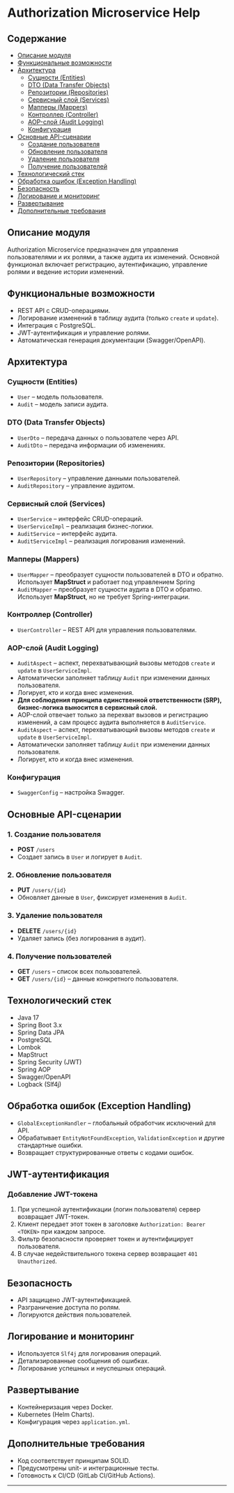 # Authorization Microservice Help

## Содержание

- [Описание модуля](#описание-модуля)
- [Функциональные возможности](#функциональные-возможности)
- [Архитектура](#архитектура)
    - [Сущности (Entities)](#сущности-entities)
    - [DTO (Data Transfer Objects)](#dto-data-transfer-objects)
    - [Репозитории (Repositories)](#репозитории-repositories)
    - [Сервисный слой (Services)](#сервисный-слой-services)
    - [Мапперы (Mappers)](#мапперы-mappers)
    - [Контроллер (Controller)](#контроллер-controller)
    - [AOP-слой (Audit Logging)](#aop-слой-audit-logging)
    - [Конфигурация](#конфигурация)
- [Основные API-сценарии](#основные-api-сценарии)
    - [Создание пользователя](#1-создание-пользователя)
    - [Обновление пользователя](#2-обновление-пользователя)
    - [Удаление пользователя](#3-удаление-пользователя)
    - [Получение пользователей](#4-получение-пользователей)
- [Технологический стек](#технологический-стек)
- [Обработка ошибок (Exception Handling)](#обработка-ошибок-exception-handling)
- [Безопасность](#безопасность)
- [Логирование и мониторинг](#логирование-и-мониторинг)
- [Развертывание](#развертывание)
- [Дополнительные требования](#дополнительные-требования)

## Описание модуля

Authorization Microservice предназначен для управления пользователями и их ролями, а также аудита их изменений. Основной функционал включает регистрацию, аутентификацию, управление ролями и ведение истории изменений.

## Функциональные возможности

- REST API с CRUD-операциями.
- Логирование изменений в таблицу аудита (только `create` и `update`).
- Интеграция с PostgreSQL.
- JWT-аутентификация и управление ролями.
- Автоматическая генерация документации (Swagger/OpenAPI).

## Архитектура

### Сущности (Entities)

- `User` – модель пользователя.
- `Audit` – модель записи аудита.

### DTO (Data Transfer Objects)

- `UserDto` – передача данных о пользователе через API.
- `AuditDto` – передача информации об изменениях.

### Репозитории (Repositories)

- `UserRepository` – управление данными пользователей.
- `AuditRepository` – управление аудитом.

### Сервисный слой (Services)

- `UserService` – интерфейс CRUD-операций.
- `UserServiceImpl` – реализация бизнес-логики.
- `AuditService` – интерфейс аудита.
- `AuditServiceImpl` – реализация логирования изменений.

### Мапперы (Mappers)

- `UserMapper` – преобразует сущности пользователей в DTO и обратно. Использует **MapStruct** и работает под управлением Spring&#x20;
- `AuditMapper` – преобразует сущности аудита в DTO и обратно. Использует **MapStruct**, но не требует Spring-интеграции.

### Контроллер (Controller)

- `UserController` – REST API для управления пользователями.

### AOP-слой (Audit Logging)

- `AuditAspect` – аспект, перехватывающий вызовы методов `create` и `update` в `UserServiceImpl`.
- Автоматически заполняет таблицу `Audit` при изменении данных пользователя.
- Логирует, кто и когда внес изменения.
- **Для соблюдения принципа единственной ответственности (SRP), бизнес-логика выносится в сервисный слой.**
- AOP-слой отвечает только за перехват вызовов и регистрацию изменений, а сам процесс аудита выполняется в `AuditService`.
- `AuditAspect` – аспект, перехватывающий вызовы методов `create` и `update` в `UserServiceImpl`.
- Автоматически заполняет таблицу `Audit` при изменении данных пользователя.
- Логирует, кто и когда внес изменения.

### Конфигурация

- `SwaggerConfig` – настройка Swagger.

## Основные API-сценарии

### 1. Создание пользователя

- **POST** `/users`
- Создает запись в `User` и логирует в `Audit`.

### 2. Обновление пользователя

- **PUT** `/users/{id}`
- Обновляет данные в `User`, фиксирует изменения в `Audit`.

### 3. Удаление пользователя

- **DELETE** `/users/{id}`
- Удаляет запись (без логирования в аудит).

### 4. Получение пользователей

- **GET** `/users` – список всех пользователей.
- **GET** `/users/{id}` – данные конкретного пользователя.

## Технологический стек

- Java 17
- Spring Boot 3.x
- Spring Data JPA
- PostgreSQL
- Lombok
- MapStruct
- Spring Security (JWT)
- Spring AOP
- Swagger/OpenAPI
- Logback (Slf4j)

## Обработка ошибок (Exception Handling)

- `GlobalExceptionHandler` – глобальный обработчик исключений для API.
- Обрабатывает `EntityNotFoundException`, `ValidationException` и другие стандартные ошибки.
- Возвращает структурированные ответы с кодами ошибок.

## JWT-аутентификация

### Добавление JWT-токена

1. При успешной аутентификации (логин пользователя) сервер возвращает JWT-токен.
2. Клиент передает этот токен в заголовке `Authorization: Bearer <TOKEN>` при каждом запросе.
3. Фильтр безопасности проверяет токен и аутентифицирует пользователя.
4. В случае недействительного токена сервер возвращает `401 Unauthorized`.

## Безопасность

- API защищено JWT-аутентификацией.
- Разграничение доступа по ролям.
- Логируются действия пользователей.

## Логирование и мониторинг

- Используется `Slf4j` для логирования операций.
- Детализированные сообщения об ошибках.
- Логирование успешных и неуспешных операций.

## Развертывание

- Контейнеризация через Docker.
- Kubernetes (Helm Charts).
- Конфигурация через `application.yml`.

## Дополнительные требования

- Код соответствует принципам SOLID.
- Предусмотрены unit- и интеграционные тесты.
- Готовность к CI/CD (GitLab CI/GitHub Actions).

---



